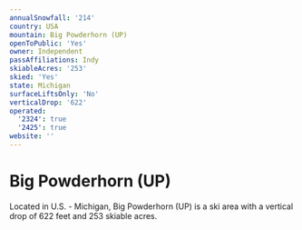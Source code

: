 ```yaml
---
annualSnowfall: '214'
country: USA
mountain: Big Powderhorn (UP)
openToPublic: 'Yes'
owner: Independent
passAffiliations: Indy
skiableAcres: '253'
skied: 'Yes'
state: Michigan
surfaceLiftsOnly: 'No'
verticalDrop: '622'
operated:
  '2324': true
  '2425': true
website: ''
---
```



# Big Powderhorn (UP)

Located in U.S. - Michigan, Big Powderhorn (UP) is a ski area with a vertical drop of 622 feet and 253 skiable acres.
